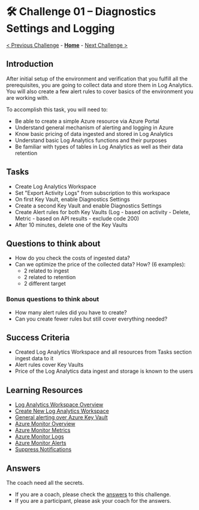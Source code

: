 # 🛠️ Challenge 01 – Diagnostics Settings and Logging

[< Previous Challenge](./Challenge-00.md) - **[Home](./Readme.md)** - [Next Challenge >](./Challenge-02.md)

## Introduction

After initial setup of the environment and verification that you fulfill all the prerequisites, you are going to collect data and store them in Log Analytics.
You will also create a few alert rules to cover basics of the environment you are working with.

To accomplish this task, you will need to:
- Be able to create a simple Azure resource via Azure Portal
- Understand general mechanism of alerting and logging in Azure
- Know basic pricing of data ingested and stored in Log Analytics
- Understand basic Log Analytics functions and their purposes
- Be familiar with types of tables in Log Analytics as well as their data retention

## Tasks
- Create Log Analytics Workspace
- Set "Export Activity Logs" from subscription to this workspace
- On first Key Vault, enable Diagnostics Settings
- Create a second Key Vault and enable Diagnostics Settings
- Create Alert rules for both Key Vaults (Log - based on activity - Delete, Metric - based on API results - exclude code 200)
- After 10 minutes, delete one of the Key Vaults

## Questions to think about
- How do you check the costs of ingested data?
- Can we optimize the price of the collected data? How? (6 examples):
    - 2 related to ingest
    - 2 related to retention
    - 2 different target

### Bonus questions to think about
- How many alert rules did you have to create?
- Can you create fewer rules but still cover everything needed?

## Success Criteria
- Created Log Analytics Workspace and all resources from Tasks section ingest data to it
- Alert rules cover Key Vaults
- Price of the Log Analytics data ingest and storage is known to the users

## Learning Resources

- [Log Analytics Workspace Overview](https://learn.microsoft.com/en-us/azure/azure-monitor/logs/log-analytics-workspace-overview)
- [Create New Log Analytics Workspace](https://learn.microsoft.com/en-us/azure/azure-monitor/logs/quick-create-workspace?tabs=azure-portal)
- [General alerting over Azure Key Vault](https://learn.microsoft.com/en-us/azure/key-vault/general/alert)
- [Azure Monitor Overview](https://learn.microsoft.com/en-us/azure/azure-monitor/overview)
- [Azure Monitor Metrics](https://learn.microsoft.com/en-us/azure/azure-monitor/essentials/data-platform-metrics)
- [Azure Monitor Logs](https://learn.microsoft.com/en-us/azure/azure-monitor/logs/data-platform-logs)
- [Azure Monitor Alerts](https://learn.microsoft.com/en-us/azure/azure-monitor/alerts/alerts-overview)
- [Suppress Notifications](https://learn.microsoft.com/en-us/azure/azure-monitor/alerts/alerts-processing-rules?tabs=portal)

## Answers

The coach need all the secrets.
- If you are a coach, please check the [answers](./coach/01_answers.md) to this challenge.
- If you are a participant, please ask your coach for the answers.